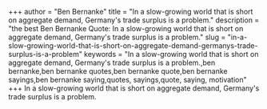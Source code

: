 +++
author = "Ben Bernanke"
title = "In a slow-growing world that is short on aggregate demand, Germany's trade surplus is a problem."
description = "the best Ben Bernanke Quote: In a slow-growing world that is short on aggregate demand, Germany's trade surplus is a problem."
slug = "in-a-slow-growing-world-that-is-short-on-aggregate-demand-germanys-trade-surplus-is-a-problem"
keywords = "In a slow-growing world that is short on aggregate demand, Germany's trade surplus is a problem.,ben bernanke,ben bernanke quotes,ben bernanke quote,ben bernanke sayings,ben bernanke saying,quotes, sayings,quote, saying, motivation"
+++
In a slow-growing world that is short on aggregate demand, Germany's trade surplus is a problem.
